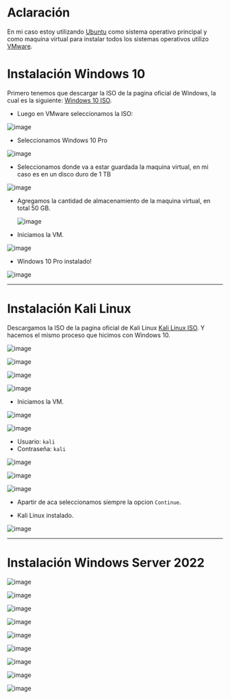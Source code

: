 # Aclaración

En mi caso estoy utilizando [Ubuntu](https://ubuntu.com/) como sistema operativo principal y como maquina virtual para instalar todos los sistemas operativos utilizo [VMware](https://www.vmware.com/).

# Instalación Windows 10

Primero tenemos que descargar la ISO de la pagina oficial de Windows, la cual es la siguiente: [Windows 10 ISO](https://www.microsoft.com/en-us/software-download/windows10ISO). 

- Luego en VMware seleccionamos la ISO:

![image](https://github.com/user-attachments/assets/d5b6800a-c84f-4a87-a087-0e0e3a7f460e)

- Seleccionamos Windows 10 Pro

![image](https://github.com/user-attachments/assets/d4f19a31-ff50-49de-b7b8-f5a76b08c777)

- Seleccionamos donde va a estar guardada la maquina virtual, en mi caso es en un disco duro de 1 TB

 ![image](https://github.com/user-attachments/assets/f2a9c68b-0802-4b6e-aa20-dde39589b534)

- Agregamos la cantidad de almacenamiento de la maquina virtual, en total 50 GB.

  ![image](https://github.com/user-attachments/assets/46224ff4-f88e-4d11-9cd3-d379d6960fc2)

- Iniciamos la VM.

![image](https://github.com/user-attachments/assets/d93bfd10-e8aa-4d68-93e9-4588f02e0a36)

- Windows 10 Pro instalado!

![image](https://github.com/user-attachments/assets/1fc99b3c-758a-480f-b2a2-e20813ec62c3)

---

# Instalación Kali Linux

Descargamos la ISO de la pagina oficial de Kali Linux [Kali Linux ISO](https://www.kali.org/get-kali/#kali-installer-images). Y hacemos el mismo proceso que hicimos con Windows 10.

![image](https://github.com/user-attachments/assets/808954ce-b8ae-404e-b9cd-5ff2a2740f1e)

![image](https://github.com/user-attachments/assets/f818458f-8f45-4110-948d-ca8eaed4be98)

![image](https://github.com/user-attachments/assets/02fa054f-59a0-40cf-828c-12ab51b40236)

![image](https://github.com/user-attachments/assets/70209cfd-97e3-4082-9452-acd12eaeae84)

- Iniciamos la VM.

![image](https://github.com/user-attachments/assets/03fb120c-3eb4-4859-b1c0-73dab59b63b4)

![image](https://github.com/user-attachments/assets/900b53af-d58f-4039-b868-5f0eb17cf622)

- Usuario: `kali`
- Contraseña: `kali`

![image](https://github.com/user-attachments/assets/c55f5454-816b-45d3-a79f-d8f7d40433df)

![image](https://github.com/user-attachments/assets/ab07cd35-1d9a-4982-a411-5e185e5e4aa4)

![image](https://github.com/user-attachments/assets/6abd1178-93cc-443e-9ce8-67a800321c73)

- Apartir de aca seleccionamos siempre la opcion `Continue`.

- Kali Linux instalado.

![image](https://github.com/user-attachments/assets/97d120fb-b1e2-499b-a4f6-0c1253bea212)

---

# Instalación Windows Server 2022

![image](https://github.com/user-attachments/assets/32a75911-21b6-4dbc-8fd4-5a01e357e2b6)

![image](https://github.com/user-attachments/assets/d2dbbc2b-9492-4504-b656-d197ae81d840)

![image](https://github.com/user-attachments/assets/732979e9-dc28-40b3-9d44-a5de8cb1ab46)

![image](https://github.com/user-attachments/assets/70ab838c-401d-45fd-b8bd-f7927835a5a2)

![image](https://github.com/user-attachments/assets/1ccf9e9f-6bf0-4a41-99a3-ab98a6f4dddb)

![image](https://github.com/user-attachments/assets/cebb4dcc-a933-4b26-b458-6568091b82bb)

![image](https://github.com/user-attachments/assets/137f457d-a196-4a20-b549-1f1b0dd2e880)

![image](https://github.com/user-attachments/assets/6eee7fd2-d637-4145-8086-1404fa92ada9)

![image](https://github.com/user-attachments/assets/f214756d-547f-4ba8-973f-1dd4f0f51fc1)












































